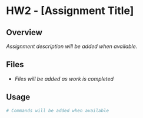 # HW2 - [Assignment Title]

## Overview
*Assignment description will be added when available.*

## Files
- *Files will be added as work is completed*

## Usage
```bash
# Commands will be added when available
```